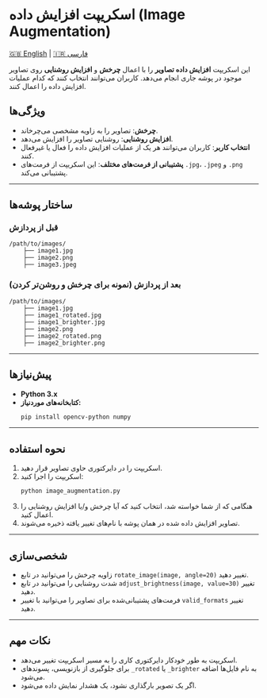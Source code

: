 # اسکریپت افزایش داده (Image Augmentation)

[🇬🇧 English](README.md) | [🇮🇷 فارسی](README.fa.md)

این اسکریپت **افزایش داده تصاویر** را با اعمال **چرخش** و **افزایش روشنایی** روی تصاویر موجود در پوشه جاری انجام می‌دهد. کاربران می‌توانند انتخاب کنند که کدام عملیات افزایش داده را اعمال کنند.

## **ویژگی‌ها**
- **چرخش**: تصاویر را به زاویه مشخصی می‌چرخاند.
- **افزایش روشنایی**: روشنایی تصاویر را افزایش می‌دهد.
- **انتخاب کاربر**: کاربران می‌توانند هر یک از عملیات افزایش داده را فعال یا غیرفعال کنند.
- **پشتیبانی از فرمت‌های مختلف**: این اسکریپت از فرمت‌های `.jpg`، `.jpeg` و `.png` پشتیبانی می‌کند.

---

## **ساختار پوشه‌ها**
### **قبل از پردازش**
```
/path/to/images/
    ├── image1.jpg
    ├── image2.png
    ├── image3.jpeg
```

### **بعد از پردازش (نمونه برای چرخش و روشن‌تر کردن)**
```
/path/to/images/
    ├── image1.jpg
    ├── image1_rotated.jpg
    ├── image1_brighter.jpg
    ├── image2.png
    ├── image2_rotated.png
    ├── image2_brighter.png
```

---

## **پیش‌نیازها**
- **Python 3.x**
- **کتابخانه‌های موردنیاز:**
  ```sh
  pip install opencv-python numpy
  ```

---

## **نحوه استفاده**
1. اسکریپت را در دایرکتوری حاوی تصاویر قرار دهید.
2. اسکریپت را اجرا کنید:
   ```sh
   python image_augmentation.py
   ```
3. هنگامی که از شما خواسته شد، انتخاب کنید که آیا چرخش و/یا افزایش روشنایی را اعمال کنید.
4. تصاویر افزایش داده شده در همان پوشه با نام‌های تغییر یافته ذخیره می‌شوند.

---

## **شخصی‌سازی**
- زاویه چرخش را می‌توانید در تابع `rotate_image(image, angle=20)` تغییر دهید.  
- شدت روشنایی را می‌توانید در تابع `adjust_brightness(image, value=30)` تغییر دهید.  
- فرمت‌های پشتیبانی‌شده برای تصاویر را می‌توانید با تغییر `valid_formats` تغییر دهید.

---

## **نکات مهم**
- اسکریپت به طور خودکار دایرکتوری کاری را به مسیر اسکریپت تغییر می‌دهد.
- برای جلوگیری از بازنویسی، پسوندهای `_rotated` یا `_brighter` به نام فایل‌ها اضافه می‌شود.
- اگر یک تصویر بارگذاری نشود، یک هشدار نمایش داده می‌شود.

